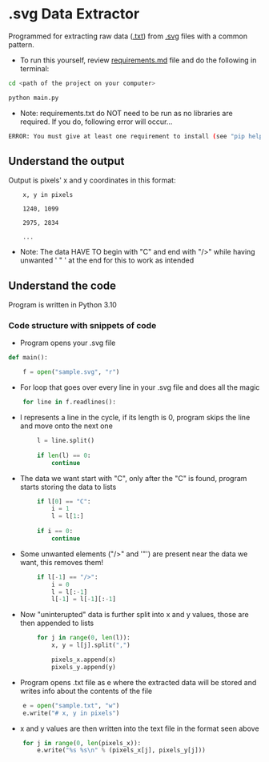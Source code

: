 # .svg Data Extractor

Programmed for extracting raw data (<a href="https://en.wikipedia.org/wiki/Text_file" target="_blank">.txt</a>) from <a href="https://en.wikipedia.org/wiki/Scalable_Vector_Graphics" target="_blank">.svg</a> files with a common pattern.

+ To run this yourself, review <a href="https://github.com/scraptechguy/.svgDataExtractor/blob/main/requirements.md" target="_blank">requirements.md</a> file and do the following in terminal: 

```sh
cd <path of the project on your computer>
```

```sh
python main.py
```

+ Note: requirements.txt do NOT need to be run as no libraries are required. If you do, following error will occur...

```sh
ERROR: You must give at least one requirement to install (see "pip help install")
``` 

## Understand the output

Output is pixels' x and y coordinates in this format: 

```zh
    x, y in pixels 

    1240, 1099

    2975, 2834

    ...
```

+ Note: The data HAVE TO begin with "C" and end with "/>" while having unwanted ' " ' at the end for this to work as intended 

## Understand the code 

Program is written in Python 3.10

### Code structure with snippets of code 

+ Program opens your .svg file 

```py
def main():

    f = open("sample.svg", "r")
```

+ For loop that goes over every line in your .svg file and does all the magic 

```py
    for line in f.readlines():
```

+ l represents a line in the cycle, if its length is 0, program skips the line and move onto the next one 

```py
        l = line.split()
    
        if len(l) == 0:
            continue 
```

+ The data we want start with "C", only after the "C" is found, program starts storing the data to lists

```py
        if l[0] == "C":
            i = 1
            l = l[1:]
            
        if i == 0:
            continue
```

+ Some unwanted elements ("/>" and '"') are present near the data we want, this removes them!

```py 
        if l[-1] == "/>":
            i = 0
            l = l[:-1]
            l[-1] = l[-1][:-1]
```

+ Now "uninterupted" data is further split into x and y values, those are then appended to lists 

```py
        for j in range(0, len(l)):
            x, y = l[j].split(",") 

            pixels_x.append(x)
            pixels_y.append(y)
```

+ Program opens .txt file as e where the extracted data will be stored and writes info about the contents of the file  

```py
    e = open("sample.txt", "w")
    e.write("# x, y in pixels")
```

+ x and y values are then written into the text file in the format seen above

```py
    for j in range(0, len(pixels_x)):
        e.write("%s %s\n" % (pixels_x[j], pixels_y[j]))
```
